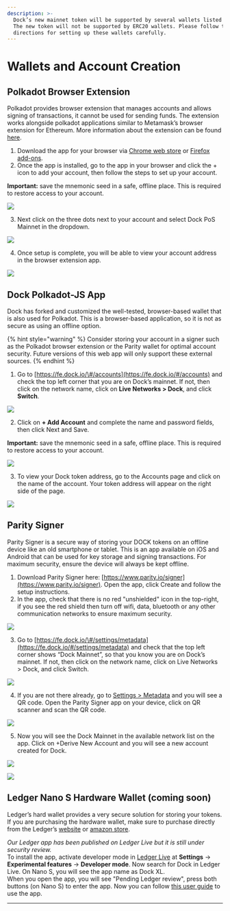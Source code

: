 ```yaml
---
description: >-
  Dock’s new mainnet token will be supported by several wallets listed below.
  The new token will not be supported by ERC20 wallets. Please follow the
  directions for setting up these wallets carefully.
---
```


# Wallets and Account Creation

## Polkadot Browser Extension

Polkadot provides browser extension that manages accounts and allows signing of transactions, it cannot be used for sending funds. The extension works alongside polkadot applications similar to Metamask’s browser extension for Ethereum. More information about the extension can be found [here](https://github.com/polkadot-js/extension).

1. Download the app for your browser via [Chrome web store](https://chrome.google.com/webstore/detail/polkadot%7Bjs%7D-extension/mopnmbcafieddcagagdcbnhejhlodfdd) or [Firefox add-ons](https://addons.mozilla.org/en-US/firefox/addon/polkadot-js-extension/).
2. Once the app is installed, go to the app in your browser and click the + icon to add your account, then follow the steps to set up your account.

**Important:** save the mnemonic seed in a safe, offline place. This is required to restore access to your account.

![](../../.gitbook/assets/8.png)

3. Next click on the three dots next to your account and select Dock PoS Mainnet in the dropdown.

![](../../.gitbook/assets/extension%20%282%29.png)



4. Once setup is complete, you will be able to view your account address in the browser extension app.

![](../../.gitbook/assets/2021-08-17_14-39-34%20%281%29.png)

## Dock Polkadot-JS App

Dock has forked and customized the well-tested, browser-based wallet that is also used for Polkadot. This is a browser-based application, so it is not as secure as using an offline option.

{% hint style="warning" %}
Consider storing your account in a signer such as the Polkadot browser extension or the Parity wallet for optimal account security. Future versions of this web app will only support these external sources.
{% endhint %}

1. Go to [https://fe.dock.io/\#/accounts](https://fe.dock.io/#/accounts) and check the top left corner that you are on Dock’s mainnet. If not, then click on the network name, click on **Live Networks &gt; Dock**, and click **Switch**. 

![](../../.gitbook/assets/1.png)

2. Click on **+ Add Account** and complete the name and password fields, then click Next and Save. 

**Important:** save the mnemonic seed in a safe, offline place. This is required to restore access to your account.

![](../../.gitbook/assets/2.png)

3. To view your Dock token address, go to the Accounts page and click on the name of the account. Your token address will appear on the right side of the page.

![](../../.gitbook/assets/3%20%281%29.png)

## Parity Signer

Parity Signer is a secure way of storing your DOCK tokens on an offline device like an old smartphone or tablet. This is an app available on iOS and Android that can be used for key storage and signing transactions. For maximum security, ensure the device will always be kept offline.

1. Download Parity Signer here: [https://www.parity.io/signer](https://www.parity.io/signer). Open the app, click Create and follow the setup instructions.
2. In the app, check that there is no red "unshielded" icon in the top-right, if you see the red shield then turn off wifi, data, bluetooth or any other communication networks to ensure maximum security.

![](../../.gitbook/assets/4.png)

3. Go to [https://fe.dock.io/\#/settings/metadata](https://fe.dock.io/#/settings/metadata) and check that the top left corner shows “Dock Mainnet”, so that you know you are on Dock’s mainnet. If not, then click on the network name, click on Live Networks &gt; Dock, and click Switch. 

![](../../.gitbook/assets/5.png)

4. If you are not there already, go to [Settings &gt; Metadata](https://fe.dock.io/?rpc=wss%3A%2F%2Fmainnet-node.dock.io#/settings/metadata) and you will see a QR code. Open the Parity Signer app on your device, click on QR scanner and scan the QR code. 

![](../../.gitbook/assets/6.png)

5. Now you will see the Dock Mainnet in the available network list on the app. Click on +Derive New Account and you will see a new account created for Dock.

![](../../.gitbook/assets/7.png)



![](../../.gitbook/assets/9.png)

## Ledger Nano S Hardware Wallet \(coming soon\)

Ledger’s hard wallet provides a very secure solution for storing your tokens. If you are purchasing the hardware wallet, make sure to purchase directly from the Ledger’s [website](https://shop.ledger.com/products/ledger-nano-s) or [amazon store](https://smile.amazon.com/Ledger-Nano-Hardware-Bitcoin-Ethereum/dp/B07FY5R77T/).

_Our Ledger app has been published on Ledger Live but it is still under security review._   
To install the app, activate developer mode in [Ledger Live](https://www.ledger.com/ledger-live) at  **Settings** -&gt; **Experimental features** -&gt; **Developer mode**. Now search for  Dock in Ledger Live. On Nano S, you will see the app name as Dock XL.  
When you open the app, you will see "Pending Ledger review", press both buttons \(on Nano S\) to enter the app. Now you can follow [this user guide](https://github.com/LedgerHQ/app-dock/blob/main/docs/User%20guide.md) to use the app.   
****

